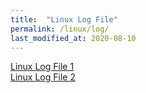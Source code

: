 ```yaml
---
title:  "Linux Log File"
permalink: /linux/log/
last_modified_at: 2020-08-10
---
```


[Linux Log File 1](http://blog.naver.com/PostView.nhn?blogId=kdi0373&logNo=220522832069)<br/>
[Linux Log File 2](https://www.google.com/search?q=%2Fvar%2Flog&oq=%2Fvar%2Flog&aqs=chrome..69i57j0l6j69i58.4832j0j7&sourceid=chrome&ie=UTF-8)

